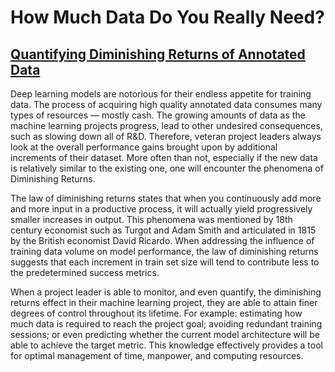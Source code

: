 # How Much Data Do You Really Need?
## [Quantifying Diminishing Returns of Annotated Data](https://towardsdatascience.com/how-much-data-do-you-really-need-8c02a59394b)

Deep learning models are notorious for their endless appetite for training data. The process of acquiring high quality annotated data consumes many types of resources — mostly cash. The growing amounts of data as the machine learning projects progress, lead to other undesired consequences, such as slowing down all of R&D. Therefore, veteran project leaders always look at the overall performance gains brought upon by additional increments of their dataset. More often than not, especially if the new data is relatively similar to the existing one, one will encounter the phenomena of Diminishing Returns.

The law of diminishing returns states that when you continuously add more and more input in a productive process, it will actually yield progressively smaller increases in output. This phenomena was mentioned by 18th century economist such as Turgot and Adam Smith and articulated in 1815 by the British economist David Ricardo. When addressing the influence of training data volume on model performance, the law of diminishing returns suggests that each increment in train set size will tend to contribute less to the predetermined success metrics.

When a project leader is able to monitor, and even quantify, the diminishing returns effect in their machine learning project, they are able to attain finer degrees of control throughout its lifetime. For example: estimating how much data is required to reach the project goal; avoiding redundant training sessions; or even predicting whether the current model architecture will be able to achieve the target metric. This knowledge effectively provides a tool for optimal management of time, manpower, and computing resources.